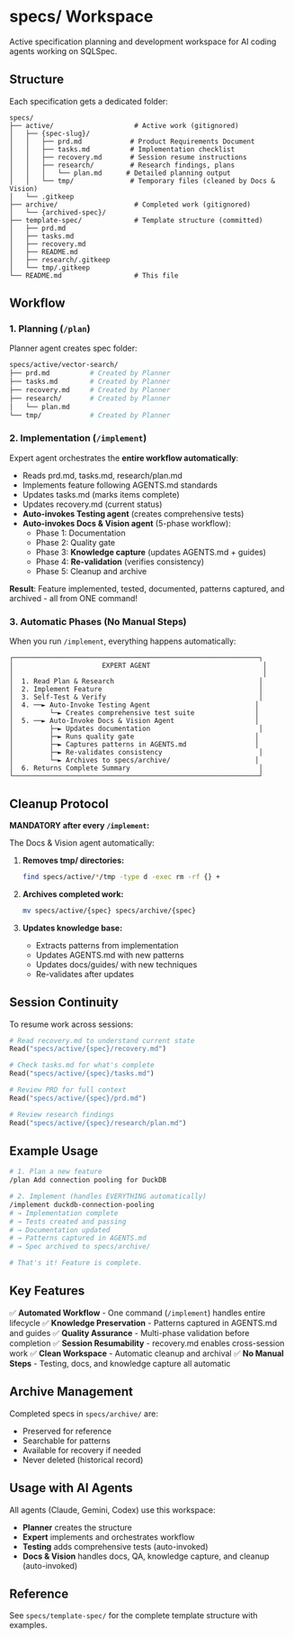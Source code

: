 # specs/ Workspace

Active specification planning and development workspace for AI coding agents working on SQLSpec.

## Structure

Each specification gets a dedicated folder:

```
specs/
├── active/                    # Active work (gitignored)
│   ├── {spec-slug}/
│   │   ├── prd.md            # Product Requirements Document
│   │   ├── tasks.md          # Implementation checklist
│   │   ├── recovery.md       # Session resume instructions
│   │   ├── research/         # Research findings, plans
│   │   │   └── plan.md      # Detailed planning output
│   │   └── tmp/              # Temporary files (cleaned by Docs & Vision)
│   └── .gitkeep
├── archive/                   # Completed work (gitignored)
│   └── {archived-spec}/
├── template-spec/             # Template structure (committed)
│   ├── prd.md
│   ├── tasks.md
│   ├── recovery.md
│   ├── README.md
│   ├── research/.gitkeep
│   └── tmp/.gitkeep
└── README.md                  # This file
```

## Workflow

### 1. Planning (`/plan`)

Planner agent creates spec folder:

```bash
specs/active/vector-search/
├── prd.md          # Created by Planner
├── tasks.md        # Created by Planner
├── recovery.md     # Created by Planner
├── research/       # Created by Planner
│   └── plan.md
└── tmp/            # Created by Planner
```

### 2. Implementation (`/implement`)

Expert agent orchestrates the **entire workflow automatically**:

- Reads prd.md, tasks.md, research/plan.md
- Implements feature following AGENTS.md standards
- Updates tasks.md (marks items complete)
- Updates recovery.md (current status)
- **Auto-invokes Testing agent** (creates comprehensive tests)
- **Auto-invokes Docs & Vision agent** (5-phase workflow):
  - Phase 1: Documentation
  - Phase 2: Quality gate
  - Phase 3: **Knowledge capture** (updates AGENTS.md + guides)
  - Phase 4: **Re-validation** (verifies consistency)
  - Phase 5: Cleanup and archive

**Result**: Feature implemented, tested, documented, patterns captured, and archived - all from ONE command!

### 3. Automatic Phases (No Manual Steps)

When you run `/implement`, everything happens automatically:

```
┌─────────────────────────────────────────────────────────────┐
│                      EXPERT AGENT                            │
│                                                              │
│  1. Read Plan & Research                                    │
│  2. Implement Feature                                       │
│  3. Self-Test & Verify                                      │
│  4. ──► Auto-Invoke Testing Agent                          │
│         └─► Creates comprehensive test suite               │
│  5. ──► Auto-Invoke Docs & Vision Agent                    │
│         ├─► Updates documentation                           │
│         ├─► Runs quality gate                              │
│         ├─► Captures patterns in AGENTS.md                 │
│         ├─► Re-validates consistency                        │
│         └─► Archives to specs/archive/                     │
│  6. Returns Complete Summary                                │
└─────────────────────────────────────────────────────────────┘
```

## Cleanup Protocol

**MANDATORY after every `/implement`:**

The Docs & Vision agent automatically:

1. **Removes tmp/ directories:**
   ```bash
   find specs/active/*/tmp -type d -exec rm -rf {} +
   ```

2. **Archives completed work:**
   ```bash
   mv specs/active/{spec} specs/archive/{spec}
   ```

3. **Updates knowledge base:**
   - Extracts patterns from implementation
   - Updates AGENTS.md with new patterns
   - Updates docs/guides/ with new techniques
   - Re-validates after updates

## Session Continuity

To resume work across sessions:

```python
# Read recovery.md to understand current state
Read("specs/active/{spec}/recovery.md")

# Check tasks.md for what's complete
Read("specs/active/{spec}/tasks.md")

# Review PRD for full context
Read("specs/active/{spec}/prd.md")

# Review research findings
Read("specs/active/{spec}/research/plan.md")
```

## Example Usage

```bash
# 1. Plan a new feature
/plan Add connection pooling for DuckDB

# 2. Implement (handles EVERYTHING automatically)
/implement duckdb-connection-pooling
# → Implementation complete
# → Tests created and passing
# → Documentation updated
# → Patterns captured in AGENTS.md
# → Spec archived to specs/archive/

# That's it! Feature is complete.
```

## Key Features

✅ **Automated Workflow** - One command (`/implement`) handles entire lifecycle
✅ **Knowledge Preservation** - Patterns captured in AGENTS.md and guides
✅ **Quality Assurance** - Multi-phase validation before completion
✅ **Session Resumability** - recovery.md enables cross-session work
✅ **Clean Workspace** - Automatic cleanup and archival
✅ **No Manual Steps** - Testing, docs, and knowledge capture all automatic

## Archive Management

Completed specs in `specs/archive/` are:

- Preserved for reference
- Searchable for patterns
- Available for recovery if needed
- Never deleted (historical record)

## Usage with AI Agents

All agents (Claude, Gemini, Codex) use this workspace:

- **Planner** creates the structure
- **Expert** implements and orchestrates workflow
- **Testing** adds comprehensive tests (auto-invoked)
- **Docs & Vision** handles docs, QA, knowledge capture, and cleanup (auto-invoked)

## Reference

See `specs/template-spec/` for the complete template structure with examples.
